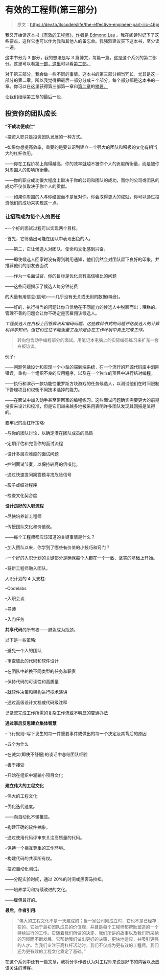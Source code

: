 # 有效的工程师(第三部分)

> 原文：<https://dev.to/itscoderslife/the-effective-engineer-part-iiic-46pj>

我又开始读这本书[《有效的工程师》，作者是 Edmond Lau](https://www.amazon.com/Effective-Engineer-Engineering-Disproportionate-Meaningful/dp/0996128107/ref=sr_1_1?keywords=the+effective+engineer+by+edmond+lau&qid=1554741721&s=gateway&sr=8-1) 。我在阅读时记下了这些要点，这样它也可以作为我和其他人的备忘单。我强烈建议买下这本书，至少读一遍。

这本书分为 3 部分，我的想法是写 3 篇博文，每篇一篇。这是这个系列的第二部分。这里可以看[第一部，这里](https://dev.to/itscoderslife/the-effective-engineer-series-part-i-1kp4)可以看[第二部。](https://dev.to/itscoderslife/the-effective-engineer-part-ii-382a)

对于第三部分，我会做一些不同的事情。这本书的第三部分相当冗长，尤其是这一部分的第二章。所以我觉得把最后一部分分成三个部分，每个部分都是这本书的一章。你可以在这里获得第三部第一章和[第二章](https://dev.to/itscoderslife/the-effective-engineer-part-iiib-2obn)的[摘要。](https://dev.to/itscoderslife/the-effective-engineer-part-iiia-1ieb)

让我们继续第三章的最后一段...

## **投资你的团队成长**

**“不成功便成仁”**

–投资入职只是投资团队发展的一种方式。

–如果你想提高效率，重要的是要认识到建立一个强大的团队和积极的文化有相当大的杠杆作用。

——你在工程阶梯上爬得越高，你的效率就越不被你个人的贡献所衡量，而是被你对周围人的影响所衡量。

——你的职业成功很大程度上取决于你的公司和团队的成功，而你的公司或团队的成功不仅仅取决于你个人的贡献。

——如果你周围的人与你结盟而不是反对你，你会取得更大的成就，你可以通过投资他们的成功来实现这一点。

### 让招聘成为每个人的责任

–一个好的面试过程可以实现两个目标。

–首先，它筛选出可能在团队中表现出色的人。

——第二，它让候选人对团队、使命和文化感到兴奋。

——即使候选人回家时没有得到聘用通知，他们仍然会对团队留下良好的印象，并推荐他们的朋友去面试

——作为一名面试官，你的目标是优化具有高信噪比的问题

——这些问题揭示了候选人每分钟花费

的大量有用信息(信号)——几乎没有无关或无用的数据(噪音)。

——好的、执行得当的问题让你自信地在不同能力的候选人中脱颖而出；糟糕的、管理不善的问题会让你不确定是否雇佣该候选人。

*工程候选人在白板上回答算法和编码问题。这些教科书式的问题评估候选人的计算机科学知识，但它们往往不能衡量工程师是否在工作环境中真正完成工作。*

> 转向包含动手编程部分的面试。用笔记本电脑上的实际编码练习来扩充一套白板访谈。

例子:

——问题包括设计和实现一个小型的端到端系统，在一个流行的开源代码库中消除错误，重构一个组织不良的应用程序，以及在一个独立的项目中进行结对编程。

——执行和演示一款功能性俄罗斯方块游戏的任务候选人，以测试他们在时间限制下管理项目和权衡不同技术选择的能力。

——在面试中加入动手甚至带回家的编程练习。这些面试问题确实需要更大的前期投资来设计和校准，但是它们越来越多地被采用表明许多团队发现其回报是值得的。

要牢记的高杠杆策略:

–与你的团队讨论，以确定潜在团队成员的品质

–定期评估和完善你的面试流程

–设计多层次难度的面试问题

–控制面试节奏，以保持较高的信噪比。

–通过快速提问简答题寻找危险信号

–影子或结对程序

–检查文化契合度

**设计良好的入职流程**

–尽快培养新工程师

–传授团队文化和价值观。

——每个工程师都应该知道的关键事情是什么？

–加入团队以来，你学到了哪些有价值的小技巧和窍门？

–一个好的入职计划的关键部分是确保每个人都在一个一致、坚实的基础上开始。

–将新工程师融入团队。

入职计划的 4 大支柱:

–Codelabs

–入职会谈

–导师

–入门任务

**共享代码**的所有权——避免成为瓶颈。

以下是一些策略:

–避免一个人的团队

–审查彼此的代码和软件设计

–在团队中轮换不同类型的任务和职责

–保持代码的可读性和高质量

–就软件决策和架构进行技术演讲

–通过高级设计文档或代码级注释

记录您完成工作所需的复杂工作流或不明显的变通办法

**通过事后反思建立集体智慧**

–飞行规则–写下发生的每一件重要事件或做出的每一个决定及其背后的原因

–五个为什么

–在诚实(即使不舒服)的谈话中总结团队经验

–善于接受

–开始在组织中灌输小项目文化

**建立伟大的工程文化**

–伟大的工程文化:

–优化迭代速度。

——向自动化不懈推进。

–构建正确的软件抽象。

–通过使用代码评审来关注高质量的代码。

–保持一个相互尊重的工作环境。

–构建代码的共享所有权。

–投资自动化测试。

——分配实验时间，通过 20%的时间或黑客马拉松。

——培养学习和持续改进的文化。

——雇佣最好的。

**最后，作者引用:**

> “伟大的工程文化不是一天建成的；当一家公司刚成立时，它也不是已经存在的。它始于最初团队成员的价值观，并且是每个工程师都帮助塑造的一个持续进行的工作。它随着我们所做的决定、我们所讲的故事以及我们所采纳的习惯而不断发展。它帮助我们做出更好的决策，更快地适应，并吸引更强的人才。当我们专注于高杠杆活动时，我们不仅成为更有效的工程师，我们还为更有效的工程文化奠定了基础。”

在这个系列中还有一篇文章，我将分享作者认为对工程师来说是好书的内容以及应该关注的博客。